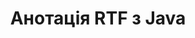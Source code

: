 ---
############################# Static ############################
layout: "auto-gen-annotation"

############################# Head ############################
head_title: "Java RTF API анотації Анотація в C#"
head_description: "Java API для створення та анотування популярних типів анотацій із RTF, зображень, малюнків і форматів файлів документів."

############################# Header ############################
title: "Анотація RTF з Java"
description: ""
bg_image: "https://cms.admin.containerize.com/templates/aspose/App_Themes/V3/images/bg/header1.png"
bg_overlay: false
button:
    enable: true
    icon: "fas fa-arrow-down"
    label: "Завантажте безкоштовну пробну версію"
    link: "https://downloads.groupdocs.com/annotation/java"

############################# About ############################
about:
    enable: true
    title: "Про GroupDocs.Annotation для Java API"
    content: |
        GroupDocs.Annotation for Java API — це бібліотека, яка дозволяє додавати анотації до PDF, Word та інших документів на Mac, Windows або Ubuntu. [GroupDocs.Annotation for Java](/annotation/java) — це нативний Java API для керування анотаціями з повною підтримкою створення, додавання, редагування, видалення, вилучення й експорту анотацій із зображень та різних інших документів. Повний список підтримуваних форматів документів можна переглянути на цій [сторінці](https://docs.groupdocs.com/annotation/java/supported-document-formats/).
        Ця бібліотека дозволяє вам працювати не лише з документом RTF, а й з багатьма іншими типами документів, такими як Word, Excel, PowerPoint, електронні листи Outlook, Visio, Adobe, OpenDocument, OpenOffice, Photoshop, AutoCad та багато інших.
        API GroupDocs.Annotation для Java дозволяє створювати та додавати нові нотатки, редагувати анотації, вилучати коментарі, анотації та видаляти їх із документів. Бібліотека підтримує 13 різних типів анотацій, зокрема текст, ламана лінія, область, підкреслення, точка, водяний знак, стрілка, еліпс, заміна тексту, відстань, текстове поле, редакція ресурсу в документах PDF, HTML, Microsoft Word, електронних таблицях, діаграмах, презентаціях, малюнки, зображення та багато інших форматів файлів.
        Приклад (див. нижче) демонструє роботу з документом RTF, у цьому прикладі ви можете побачити основні кроки роботи з GroupDocs. Анотація: налаштуйте ліцензію, відкрийте документ, з яким хочете працювати, створіть анотація, додавання об’єктів даних для встановлення властивостей анотації відповідно до ваших вимог і збереження результату в потрібному місці. Також ви можете детальніше ознайомитися з підтримуваними функціями на нашій [сторінці] github (https://github.com/groupdocs-annotation/GroupDocs.Annotation-for-Java) або в [документації] нашого продукту (https://docs.groupdocs.com/annotation/java/getting-started/).

############################# Steps ############################
howTo_Add:
steps_Add:
    enable: true
    title_left: "Кроки для додавання анотацій до RTF у Java"
    content_left: |
        [GroupDocs.Annotation](/annotation/java/) дозволяє розробникам Java легко додавати різні типи анотацій до файлів RTF у будь-якій програмі на основі Java, виконавши кілька простих кроків.
        *   Створення об’єктів відповіді з коментарем і датою.
        *   Створіть об’єкт AreaAnnotation, установіть параметри області та додайте відповіді.
        *   Створіть об’єкт Annotator і додайте анотацію області.
        *   Зберегти вихідний файл.
    title_right: "Системні вимоги"
    content_right: |
        API GroupDocs.Annotation для Java підтримуються на всіх основних платформах і операційних системах. Перш ніж виконувати наведений нижче код, переконайтеся, що у вашій системі встановлено такі передумови.
        *   Операційні системи: Microsoft Windows, Linux, MacOS
        *   Середовище розробки: NetBeans, Intellij IDEA, Eclipse тощо
        *   Java Runtime Environment: Java 7 (1.7) і вище
        *   Отримайте останню версію GroupDocs.Annotation для Java із [GroupDocs Artifact Repository](https://repository.groupdocs.com/webapp/#/artifacts/browse/tree/General/repo/com/groupdocs/groupdocs-annotation)

############################# Preview ############################
preview_Add:
    enable: true
    title: Попередній перегляд анотації та приклад коду
    content: |
        ![Annotation preview image](https://docs.groupdocs.com/annotation/java/images/add-area-annotation.png)
    code: |
        ```java
        // Create an instance of Reply class and add comments
        Reply firstReply = new Reply();
        firstReply.setComment("First comment");
        firstReply.setRepliedOn(Calendar.getInstance().getTime());
        
        Reply secondReply = new Reply();
        secondReply.setComment("Second comment");
        secondReply.setRepliedOn(Calendar.getInstance().getTime());
        
        List<Reply> replies = new ArrayList<Reply>();
        replies.add(firstReply);
        replies.add(secondReply);
        
        // Create an instance of AreaAnnotation class and set options
        AreaAnnotation area = new AreaAnnotation();
        area.setBackgroundColor(65535);
        area.setBox(new Rectangle(100, 100, 100, 100));
        area.setCreatedOn(Calendar.getInstance().getTime());
        area.setMessage("This is area annotation");
        area.setOpacity(0.7);
        area.setPageNumber(0);
        area.setPenColor(65535);
        area.setPenStyle(PenStyle.Dot);
        area.setPenWidth((byte) 3);
        area.setReplies(replies);
        
        // Create an instance of Annotator class
        Annotator annotator = new Annotator("input.bmp");
        
        // Add annotation
        annotator.add(area);
        
        // Save to file
        annotator.save("output.bmp");
        annotator.dispose();
        ```

############################# Steps ############################
howTo_Remove:
steps_Remove:
    enable: true
    title_left: "Кроки для видалення анотацій із RTF у Java"
    content_left: |
        [GroupDocs.Annotation](/annotation/java/) полегшує розробникам Java видалення деталей анотації з файлів RTF у будь-якій програмі на основі Java, реалізувавши кілька простих кроків.
        *   Створення об’єктів відповіді з коментарем і датою.
        *   Створіть об’єкт SaveOptions і встановіть AnnotationTypes = AnnotationType.None.
        *   Виклик методу збереження з кінцевим шляхом або потоком документа та об’єктом SaveOptions.

############################# Preview ############################
preview_Remove:
    enable: true
    code: |
        ```java
        // Create an instance of Annotator class 
        Annotator annotator = new Annotator("C://input.bmp");

        // Remove annotation by set type None 
        SaveOptions saveOptions = new SaveOptions();
        saveOptions.setAnnotationTypes(AnnotationType.None);

        // Save annotation to output file
        annotator.save("C://output.bmp", saveOptions);
        annotator.dispose();
        ```

############################# Steps ############################
howTo_Edit:
steps_Edit:
    enable: true
    title_left: "Кроки для редагування анотацій із RTF у Java"
    content_left: |
        [GroupDocs.Annotation](/annotation/java/) полегшує розробникам Java оновлення різноманітних властивостей анотацій із файлів RTF у будь-якій програмі на основі Java за допомогою кількох простих кроків.
        *   Створення екземпляра об’єкта Annotator із вхідним шляхом документа або потоку з екземпляром LoadOptions із ImportAnnotations = true.
        *   Створіть деяку реалізацію AnnotationBase та встановіть ідентифікатор наявної анотації (якщо анотація з таким ідентифікатором не знайдена, нічого не буде змінено) або список шляхів анотацій (усі існуючі анотації буде видалено).
        *   Виклик методу оновлення об’єкта Annotator із переданими анотаціями.
        *   Виклик методу збереження з кінцевим шляхом або потоком документа та об’єктом SaveOptions.

############################# Preview ############################
preview_Edit:
    enable: true
    code: |
        ```java
        String outputPath = "UpdateAnnotation.bmp";

        // Create an instance of Annotator class
        Annotator annotator = new Annotator("input.bmp");
        
        // Create an instance of Reply class for first example and add comments
        Reply reply1 = new Reply();
        reply1.setComment("Original first comment");
        reply1.setRepliedOn(Calendar.getInstance().getTime());
        
        Reply reply2 = new Reply();
        reply2.setComment("Original second comment");
        reply2.setRepliedOn(Calendar.getInstance().getTime());
        
        java.util.List replies = new ArrayList();
        replies.add(reply1);
        replies.add(reply2);
        
        // Create an instance of AreaAnnotation class and set options
        AreaAnnotation original = new AreaAnnotation();
        original.setId(1);
        original.setBackgroundColor(65535);
        original.setBox(new Rectangle(100, 100, 100, 100));
        original.setCreatedOn(Calendar.getInstance().getTime());
        original.setMessage("This is original annotation");
        original.setReplies(replies);
        
        // Add original annotation
        annotator.add(original);
        annotator.save(outputPath);
        annotator.dispose();
        
        LoadOptions loadOptions = new LoadOptions();
        
        // Open annotated document
        Annotator annotator1 = new Annotator(outputPath, loadOptions);
        
        // Create an instance of Reply class for update first example
        Reply reply3 = new Reply();
        reply3.setComment("Updated first comment");
        reply3.setRepliedOn(Calendar.getInstance().getTime());
        
        Reply reply4 = new Reply();
        reply4.setComment("Updated second comment");
        reply4.setRepliedOn(Calendar.getInstance().getTime());
        
        java.util.List replies1 = new ArrayList();
        replies1.add(reply3);
        replies1.add(reply4);

        // Suggest we want change some properties of existed annotation
        AreaAnnotation updated = new AreaAnnotation();
        updated.setId(1);
        updated.setBackgroundColor(255);
        updated.setBox(new Rectangle(0, 0, 50, 200));
        updated.setCreatedOn(Calendar.getInstance().getTime());
        updated.setMessage("This is updated annotation");
        updated.setReplies(replies1);
        
        // Update and save annotation
        annotator1.update(updated);
        annotator1.save(outputPath);
        annotator1.dispose();
        ```

############################# Steps ############################
howTo_Extract:
steps_Extract:
    enable: true
    title_left: "Кроки для вилучення анотацій із RTF у Java"
    content_left: |
        [GroupDocs.Annotation](/annotation/java/) спрощує розробникам Java коментувати документи та отримувати анотаційну інформацію з файлів RTF у будь-якій програмі на основі Java, виконавши кілька простих кроків.
        *   Створення об’єктів відповіді з коментарем і датою.
        *   Створення екземпляра об’єкта LoadOptions і виклику SetImportAnnotations з аргументом true.
        *   Визначте змінну з типом List.
        *   Виклик методу get і повернення результату до змінної вище.

############################# Preview ############################
preview_Extract:
    enable: true
    code: |
        ```java
        // For using this example input file ("annotated.bmp") must be with annotations
        LoadOptions loadOptions = new LoadOptions();
        
        // Create an instance of Annotator class and get annotations
        final Annotator annotator = new Annotator("annotated.bmp", loadOptions);
        List annotations = annotator.get();
        ```

############################# Demos ############################
demos:
    enable: true
    title: "Живі демонстрації для додавання, видалення, редагування та вилучення анотацій до документів і зображень"
    content: |
        Додавайте, видаляйте, редагуйте та витягуйте анотації до файлу RTF прямо зараз, відвідавши веб-сайт [GroupDocs.Annotation Live Demos](https://products.groupdocs.app/annotation/family). Жива демонстрація має такі переваги

############################# About Formats ############################
about_formats:
    enable: true
    format:
        # format loop
        - icon: "far fa-file-rtf"
          title: "Про формат файлу RTF"
          content: |
            Розширений текстовий формат (RTF), представлений і задокументований корпорацією Майкрософт, представляє метод кодування форматованого тексту та графіки для використання в програмах. Формат полегшує міжплатформний обмін документами з іншими продуктами Microsoft, таким чином служачи меті взаємодії. Ця можливість робить його стандартом передачі даних між програмним забезпеченням для обробки текстів і, отже, вміст можна передавати з однієї операційної системи в іншу без втрати форматування документа. Специфікації формату файлів доступні Microsoft для загальнодоступного завантаження, і на них можна посилатися з точки зору розробника.

          link: "https://docs.fileformat.com/image/rtf/"

############################# More Formats ############################
more_formats:
    enable: true
    title: "Робота з іншими популярними форматами документів"
    content: |
        Оновіть властивості анотації з деяких популярних форматів файлів, як зазначено нижче.
    format:
        # format loop
        - name: "Annotate PDF document"
          link: "https://products.groupdocs.com/annotation/java/pdf/"
          description: "Adobe Portable Document Format"

        # format loop
        - name: "Annotate DOC document"
          link: "https://products.groupdocs.com/annotation/java/doc/"
          description: "Microsoft Word Document"

        # format loop
        - name: "Annotate DOCM document"
          link: "https://products.groupdocs.com/annotation/java/docm/"
          description: "Microsoft Word Macro-Enabled Document"

        # format loop
        - name: "Annotate DOCX document"
          link: "https://products.groupdocs.com/annotation/java/docx/"
          description: "Microsoft Word Open XML Document"

        # format loop
        - name: "Annotate DOT document"
          link: "https://products.groupdocs.com/annotation/java/dot/"
          description: "Microsoft Word Document Template"

        # format loop
        - name: "Annotate DOTX document"
          link: "https://products.groupdocs.com/annotation/java/dotx/"
          description: "Word Open XML Document Template"

        # format loop
        - name: "Annotate RTF document"
          link: "https://products.groupdocs.com/annotation/java/rtf/"
          description: "Rich Text Document"

        # format loop
        - name: "Annotate ODT document"
          link: "https://products.groupdocs.com/annotation/java/odt/"
          description: "Open Document Text"

        # format loop
        - name: "Annotate XLS document"
          link: "https://products.groupdocs.com/annotation/java/xls/"
          description: "Microsoft Excel Binary File Format"

        # format loop
        - name: "Annotate XLSX document"
          link: "https://products.groupdocs.com/annotation/java/xlsx/"
          description: "Microsoft Excel Open XML Spreadsheet"

        # format loop
        - name: "Annotate XLSM document"
          link: "https://products.groupdocs.com/annotation/java/xlsm/"
          description: "Microsoft Excel Macro-Enabled Spreadsheet"

        # format loop
        - name: "Annotate XLSB document"
          link: "https://products.groupdocs.com/annotation/java/xlsb/"
          description: "Microsoft Excel Binary Worksheet"

        # format loop
        - name: "Annotate ODS document"
          link: "https://products.groupdocs.com/annotation/java/ods/"
          description: "Open Document Spreadsheet"

        # format loop
        - name: "Annotate PPT document"
          link: "https://products.groupdocs.com/annotation/java/ppt/"
          description: "PowerPoint Presentation"

        # format loop
        - name: "Annotate PPTX document"
          link: "https://products.groupdocs.com/annotation/java/pptx/"
          description: "PowerPoint Open XML Presentation"

        # format loop
        - name: "Annotate PPSX document"
          link: "https://products.groupdocs.com/annotation/java/ppsx/"
          description: "PowerPoint Open XML Slide Show"

        # format loop
        - name: "Annotate POTM document"
          link: "https://products.groupdocs.com/annotation/java/potm/"
          description: "Microsoft PowerPoint Template"

        # format loop
        - name: "Annotate PPTM document"
          link: "https://products.groupdocs.com/annotation/java/pptm/"
          description: "Microsoft PowerPoint Presentation"

        # format loop
        - name: "Annotate PPS document"
          link: "https://products.groupdocs.com/annotation/java/pps/"
          description: "Microsoft PowerPoint 97-2003 Slide Show"

        # format loop
        - name: "Annotate ODP document"
          link: "https://products.groupdocs.com/annotation/java/odp/"
          description: "OpenDocument Presentation"

        # format loop
        - name: "Annotate HTML document"
          link: "https://products.groupdocs.com/annotation/java/html/"
          description: "HyperText Markup Language"

        # format loop
        - name: "Annotate TIFF document"
          link: "https://products.groupdocs.com/annotation/java/tiff/"
          description: "Tagged Image File Format"

        # format loop
        - name: "Annotate JPEG document"
          link: "https://products.groupdocs.com/annotation/java/jpeg/"
          description: "JPEG Image"

        # format loop
        - name: "Annotate PNG document"
          link: "https://products.groupdocs.com/annotation/java/png/"
          description: "Portable Network Graphic"

        # format loop
        - name: "Annotate EML document"
          link: "https://products.groupdocs.com/annotation/java/eml/"
          description: "E-mail Message"

        # format loop
        - name: "Annotate MSG document"
          link: "https://products.groupdocs.com/annotation/java/msg/"
          description: "Microsoft Outlook E-mail Message"

        # format loop
        - name: "Annotate VSD document"
          link: "https://products.groupdocs.com/annotation/java/vsd/"
          description: "Microsoft Visio 2003-2010 Drawing"

        # format loop
        - name: "Annotate VSDX document"
          link: "https://products.groupdocs.com/annotation/java/vsdx/"
          description: "Microsoft Visio Drawing"

        # format loop
        - name: "Annotate VSS document"
          link: "https://products.groupdocs.com/annotation/java/vss/"
          description: "Microsoft Visio 2003-2010 Stencil"

        # format loop
        - name: "Annotate VST document"
          link: "https://products.groupdocs.com/annotation/java/vst/"
          description: "Microsoft Visio 2013 Stencil"

        # format loop
        - name: "Annotate DWG document"
          link: "https://products.groupdocs.com/annotation/java/dwg/"
          description: "Autodesk Design Data Formats"

        # format loop
        - name: "Annotate DXF document"
          link: "https://products.groupdocs.com/annotation/java/dxf/"
          description: "AutoCAD Drawing Interchange"

        # format loop
        - name: "Annotate DCM document"
          link: "https://products.groupdocs.com/annotation/java/dcm/"
          description: "Digital Imaging and Communications in Medicine"

        # format loop
        - name: "Annotate WMF document"
          link: "https://products.groupdocs.com/annotation/java/wmf/"
          description: "Windows Metafile"

        # format loop
        - name: "Annotate EMF document"
          link: "https://products.groupdocs.com/annotation/java/emf/"
          description: "Enhanced Metafile Format"


############################# Back to top ###############################
back_to_top:
    enable: true
---